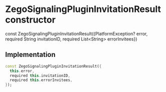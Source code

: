 


# ZegoSignalingPluginInvitationResult constructor






const
ZegoSignalingPluginInvitationResult({PlatformException? error, required String invitationID, required List&lt;String> errorInvitees})





## Implementation

```dart
const ZegoSignalingPluginInvitationResult({
  this.error,
  required this.invitationID,
  required this.errorInvitees,
});
```







